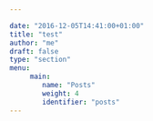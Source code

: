 ```yaml
---

date: "2016-12-05T14:41:00+01:00"
title: "test"
author: "me"
draft: false
type: "section"
menu:
     main:
        name: "Posts"
        weight: 4
        identifier: "posts"
---
```

